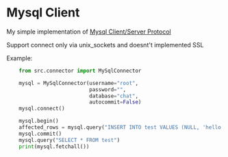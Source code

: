 <h1>Mysql Client</h1>

My simple implementation of <a href="https://dev.mysql.com/doc/dev/mysql-server/latest/PAGE_PROTOCOL.html">Mysql Client/Server Protocol</a>

Support connect only via unix_sockets and doesnt't implemented SSL

Example:

```py 
    from src.connector import MySqlConnector

    mysql = MySqlConnector(username="root",
                           password="",
                           database="chat",
                           autocommit=False)
    mysql.connect()

    mysql.begin()
    affected_rows = mysql.query("INSERT INTO test VALUES (NULL, 'hello')")  # return affected rows
    mysql.commit()
    mysql.query("SELECT * FROM test")
    print(mysql.fetchall())
```
